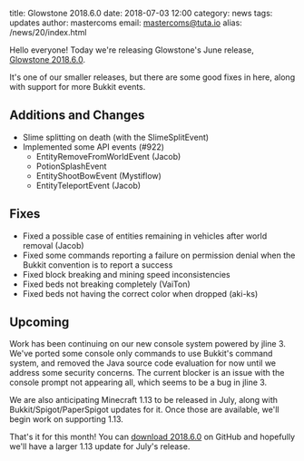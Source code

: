 title: Glowstone 2018.6.0
date: 2018-07-03 12:00
category: news
tags: updates
author: mastercoms
email: mastercoms@tuta.io
alias: /news/20/index.html

Hello everyone! Today we're releasing Glowstone's June release, [Glowstone 2018.6.0](https://github.com/GlowstoneMC/Glowstone/releases/tag/2018.6.0).

It's one of our smaller releases, but there are some good fixes in here, along with support for more Bukkit events.

## Additions and Changes
* Slime splitting on death (with the SlimeSplitEvent)
* Implemented some API events (#922)
  * EntityRemoveFromWorldEvent (Jacob)
  * PotionSplashEvent
  * EntityShootBowEvent (Mystiflow)
  * EntityTeleportEvent (Jacob)

## Fixes
* Fixed a possible case of entities remaining in vehicles after world removal (Jacob)
* Fixed some commands reporting a failure on permission denial when the Bukkit convention is to report a success
* Fixed block breaking and mining speed inconsistencies
* Fixed beds not breaking completely (VaiTon)
* Fixed beds not having the correct color when dropped (aki-ks)

## Upcoming 

Work has been continuing on our new console system powered by jline 3. We've ported some console only commands to use Bukkit's command system, and removed the Java source code evaluation for now until we address some security concerns. The current blocker is an issue with the console prompt not appearing all, which seems to be a bug in jline 3.

We are also anticipating Minecraft 1.13 to be released in July, along with Bukkit/Spigot/PaperSpigot updates for it. Once those are available, we'll begin work on supporting 1.13.

That's it for this month! You can [download 2018.6.0](https://github.com/GlowstoneMC/Glowstone/releases/tag/2018.6.0) on GitHub and hopefully we'll have a larger 1.13 update for July's release.
